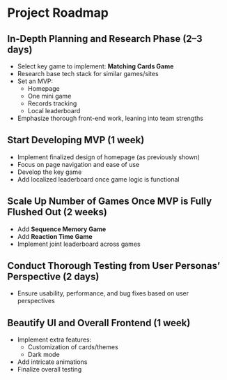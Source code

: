 # Project Roadmap

## In-Depth Planning and Research Phase (2–3 days)
- Select key game to implement: **Matching Cards Game**
- Research base tech stack for similar games/sites
- Set an MVP:
  - Homepage
  - One mini game
  - Records tracking
  - Local leaderboard
- Emphasize thorough front-end work, leaning into team strengths

## Start Developing MVP (1 week)
- Implement finalized design of homepage (as previously shown)
- Focus on page navigation and ease of use
- Develop the key game
- Add localized leaderboard once game logic is functional

## Scale Up Number of Games Once MVP is Fully Flushed Out (2 weeks)
- Add **Sequence Memory Game**
- Add **Reaction Time Game**
- Implement joint leaderboard across games

## Conduct Thorough Testing from User Personas’ Perspective (2 days)
- Ensure usability, performance, and bug fixes based on user perspectives

## Beautify UI and Overall Frontend (1 week)
- Implement extra features:
  - Customization of cards/themes
  - Dark mode
- Add intricate animations
- Finalize overall testing
